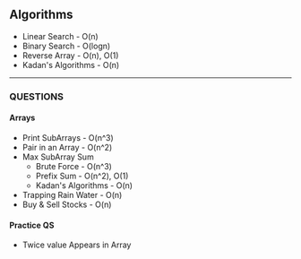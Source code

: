 ## Algorithms
-  Linear Search - O(n)
-  Binary Search - O(logn)
-  Reverse Array - O(n), O(1)
-  Kadan's Algorithms - O(n)











<hr/>

### QUESTIONS
####    Arrays
-   Print SubArrays - O(n^3)
-   Pair in an Array - O(n^2)
-   Max SubArray Sum 
    -    Brute Force - O(n^3)
    -    Prefix Sum - O(n^2), O(1)
    -    Kadan's Algorithms - O(n)
-   Trapping Rain Water - O(n)
-   Buy & Sell Stocks - O(n)

#### Practice QS
-   Twice value Appears in Array
